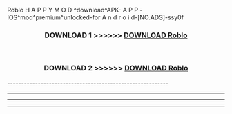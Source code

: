  Roblo  H A P P Y M O D ^download^APK- A P P -IOS^mod^premium^unlocked-for A n d r o i d-[NO.ADS]-ssy0f



<div align="center">

<h3>DOWNLOAD 1 >>>>>> <a href="https://en-mod.web.app/?en= Roblo ">DOWNLOAD Roblo  </a></h3><br>

<h3>DOWNLOAD 2 >>>>>> <a href="https://en-mod.web.app/?en= Roblo ">DOWNLOAD Roblo  </a></h3>

</div>
----------------------------------------------------------

----------------------------------------------------------

----------------------------------------------------------

----------------------------------------------------------



